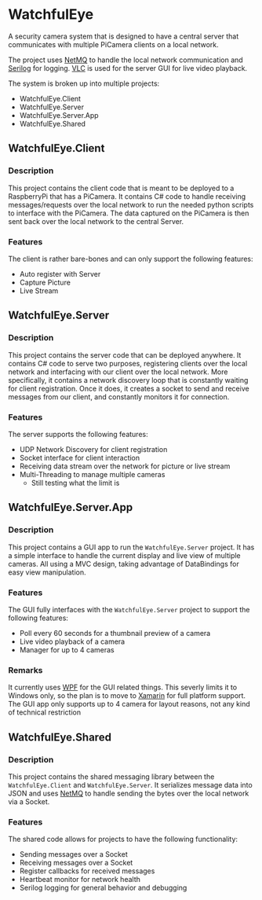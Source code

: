 # WatchfulEye
A security camera system that is designed to have a central server that communicates with multiple PiCamera clients on a local network.

The project uses [NetMQ](https://github.com/zeromq/netmq) to handle the local network communication and [Serilog](https://github.com/serilog/serilog) for logging. [VLC](https://code.videolan.org/videolan/LibVLCSharp) is used for the server GUI for live video playback.

The system is broken up into multiple projects:

- WatchfulEye.Client
- WatchfulEye.Server
- WatchfulEye.Server.App
- WatchfulEye.Shared

## WatchfulEye.Client

### Description
This project contains the client code that is meant to be deployed to a RaspberryPi that has a PiCamera. It contains C# code to handle receiving messages/requests over the local network to run the needed python scripts to interface with the PiCamera. The data captured on the PiCamera is then sent back over the local network to the central Server. 

### Features
The client is rather bare-bones and can only support the following features:
- Auto register with Server
- Capture Picture
- Live Stream


## WatchfulEye.Server

### Description
This project contains the server code that can be deployed anywhere. It contains C# code to serve two purposes, registering clients over the local network and interfacing with our client over the local network. More specifically, it contains a network discovery loop that is constantly waiting for client registration. Once it does, it creates a socket to send and receive messages from our client, and constantly monitors it for connection.

### Features
The server supports the following features:
- UDP Network Discovery for client registration
- Socket interface for client interaction
- Receiving data stream over the network for picture or live stream
- Multi-Threading to manage multiple cameras
    - Still testing what the limit is


## WatchfulEye.Server.App

### Description
This project contains a GUI app to run the `WatchfulEye.Server` project. It has a simple interface to handle the current display and live view of multiple cameras. All using a MVC design, taking advantage of DataBindings for easy view manipulation.

### Features
The GUI fully interfaces with the `WatchfulEye.Server` project to support the following features:
- Poll every 60 seconds for a thumbnail preview of a camera
- Live video playback of a camera
- Manager for up to 4 cameras

### Remarks
It currently uses [WPF](https://learn.microsoft.com/en-us/dotnet/desktop/wpf/overview/?view=netdesktop-7.0) for the GUI related things. This severly limits it to Windows only, so the plan is to move to [Xamarin](https://dotnet.microsoft.com/en-us/apps/xamarin) for full platform support. The GUI app only supports up to 4 camera for layout reasons, not any kind of technical restriction


## WatchfulEye.Shared

### Description
This project contains the shared messaging library between the `WatchfulEye.Client` and `WatchfulEye.Server`. It serializes message data into JSON and uses [NetMQ](https://github.com/zeromq/netmq) to handle sending the bytes over the local network via a Socket.

### Features
The shared code allows for projects to have the following functionality:
- Sending messages over a Socket
- Receiving messages over a Socket
- Register callbacks for received messages
- Heartbeat monitor for network health
- Serilog logging for general behavior and debugging